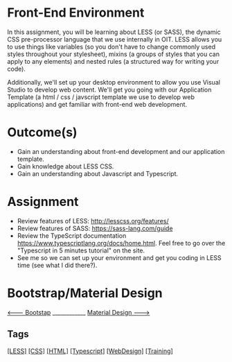 # Front-End Environment
In this assignment, you will be learning about LESS (or SASS), the dynamic CSS pre-processor language that we use internally in OIT. LESS allows you to use things like variables (so you don't have to change commonly used styles throughout your stylesheet), mixins (a groups of styles that you can apply to any elements) and nested rules (a structured way for writing your code).

Additionally, we'll set up your desktop environment to allow you use Visual Studio to develop web content. We'll get you going with our Application Template (a html / css / javscript template we use to develop web applications) and get familiar with front-end web development.

# Outcome(s)
* Gain an understanding about front-end development and our application template.
* Gain knowledge about LESS CSS.
* Gain an understanding about Javascript and Typescript.

# Assignment
* Review features of LESS: http://lesscss.org/features/
* Review features of SASS: https://sass-lang.com/guide
* Review the TypeScript documentation https://www.typescriptlang.org/docs/home.html. Feel free to go over the "Typescript in 5 minutes tutorial" on the site.
* See me so we can set up your environment and get you coding in LESS time (see what I did there?).

# Bootstrap/Material Design
[<--- Bootstap](https://code.cmich.edu/IT-AppDevelopment/Documentation/wiki/-/wikis/training-material-design-assignment-3) ____________ [Material Design --->](https://code.cmich.edu/IT-AppDevelopment/Documentation/wiki/-/wikis/training-material-design-assignment-7)


## Tags
[[LESS]](https://code.cmich.edu/search?project_id=365&repository_ref=master&scope=wiki_blobs&search=LESSTAg)
[[CSS]](https://code.cmich.edu/search?project_id=365&repository_ref=master&scope=wiki_blobs&search=CSSTag)
[[HTML]](https://code.cmich.edu/search?project_id=365&repository_ref=master&scope=wiki_blobs&search=HTMLTag)
[[Typescript]](https://code.cmich.edu/search?project_id=365&repository_ref=master&scope=wiki_blobs&search=TypescriptTag)
[[WebDesign]](https://code.cmich.edu/search?project_id=365&repository_ref=master&scope=wiki_blobs&search=WebDesignTag)
[[Training]](https://code.cmich.edu/search?project_id=365&repository_ref=master&scope=wiki_blobs&search=TrainingTag)